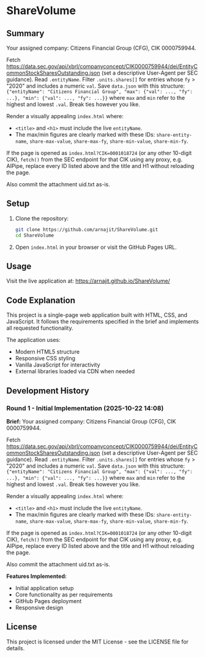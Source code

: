 # ShareVolume

## Summary
Your assigned company: Citizens Financial Group (CFG), CIK 0000759944.

Fetch https://data.sec.gov/api/xbrl/companyconcept/CIK0000759944/dei/EntityCommonStockSharesOutstanding.json (set a descriptive User-Agent per SEC guidance).
Read `.entityName`. Filter `.units.shares[]` for entries whose `fy` > "2020" and
includes a numeric `val`.
Save `data.json` with this structure:
`{"entityName": "Citizens Financial Group", "max": {"val": ..., "fy": ...}, "min": {"val": ..., "fy": ...}}`
where `max` and `min` refer to the highest and lowest `.val`. Break ties however you like.

Render a visually appealing `index.html` where:
- `<title>` and `<h1>` must include the live `entityName`.
- The max/min figures are clearly marked with these IDs:
  `share-entity-name`,
  `share-max-value`, `share-max-fy`,
  `share-min-value`, `share-min-fy`.

If the page is opened as `index.html?CIK=0001018724` (or any other 10-digit CIK),
`fetch()` from the SEC endpoint for that CIK using any proxy, e.g. AIPipe,
replace every ID listed above and the title and H1 without reloading the page.

Also commit the attachment uid.txt as-is.

## Setup
1. Clone the repository:
   ```bash
   git clone https://github.com/arnajit/ShareVolume.git
   cd ShareVolume
   ```

2. Open `index.html` in your browser or visit the GitHub Pages URL.

## Usage
Visit the live application at: https://arnajit.github.io/ShareVolume/

## Code Explanation
This project is a single-page web application built with HTML, CSS, and JavaScript. It follows the requirements specified in the brief and implements all requested functionality.

The application uses:
- Modern HTML5 structure
- Responsive CSS styling
- Vanilla JavaScript for interactivity
- External libraries loaded via CDN when needed

## Development History

### Round 1 - Initial Implementation (2025-10-22 14:08)
**Brief:** Your assigned company: Citizens Financial Group (CFG), CIK 0000759944.

Fetch https://data.sec.gov/api/xbrl/companyconcept/CIK0000759944/dei/EntityCommonStockSharesOutstanding.json (set a descriptive User-Agent per SEC guidance).
Read `.entityName`. Filter `.units.shares[]` for entries whose `fy` > "2020" and
includes a numeric `val`.
Save `data.json` with this structure:
`{"entityName": "Citizens Financial Group", "max": {"val": ..., "fy": ...}, "min": {"val": ..., "fy": ...}}`
where `max` and `min` refer to the highest and lowest `.val`. Break ties however you like.

Render a visually appealing `index.html` where:
- `<title>` and `<h1>` must include the live `entityName`.
- The max/min figures are clearly marked with these IDs:
  `share-entity-name`,
  `share-max-value`, `share-max-fy`,
  `share-min-value`, `share-min-fy`.

If the page is opened as `index.html?CIK=0001018724` (or any other 10-digit CIK),
`fetch()` from the SEC endpoint for that CIK using any proxy, e.g. AIPipe,
replace every ID listed above and the title and H1 without reloading the page.

Also commit the attachment uid.txt as-is.

**Features Implemented:**
- Initial application setup
- Core functionality as per requirements
- GitHub Pages deployment
- Responsive design

## License
This project is licensed under the MIT License - see the LICENSE file for details.
